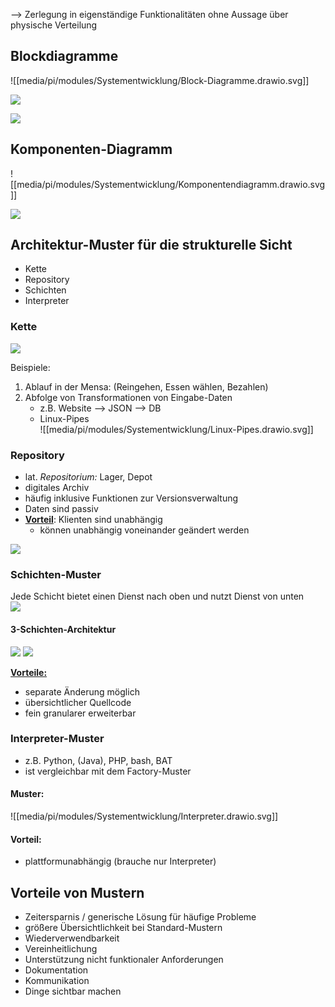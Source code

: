 --> Zerlegung in eigenständige Funktionalitäten ohne Aussage über physische Verteilung


## Blockdiagramme
![[media/pi/modules/Systementwicklung/Block-Diagramme.drawio.svg]]

![](https://www.plantuml.com/plantuml/png/NO_1geCm44NtynKNbmy4uUsB9lqBwsAmKvN6ACbqKKh_lP66jiWm3EVUivawAWUzpOvYpqxmNrL_QIbU9xzou1bkygBtLR047HUY8Bso7v9xn8E0BnSdtQPvdm8SqUm5amkpBsmkB17QfaDP7j2QxWVi1YP1c8PHFubDYPEBPlz9L8i_fuzU)

![](https://planttext.com/api/plantuml/png/RL8nRiCm3Dpr2bQxXtWkYWnTCXWDuW9UkgWsOmcrQODYKXI5VzDdTCl7gifkdJY1008y7e_aGMilXkNGDig_EUeDcnOQHoWVFKB7OZkbxYhS1mXyRqhqy2BBfnHZAORg1c6xILVmgG1cA4FofKMAy7b1JufRxlReVSVJ20rc12DVkXh58a_j5mBjwOkeSK4TSZbKI88KkxFycloExlKMjxZ1hTmHsI-PZoDpY366toqXIHx-1lxdnIAVMcF8ShXFsDLMPc9nZatax0Qcnl4N1c_e67OqV6Nmiml6BqtFvVHj6um7fVcYkiFI4lAyQvG0dUfmnHFebHvx1ZKefTP8LVWxFm00)


## Komponenten-Diagramm 
![[media/pi/modules/Systementwicklung/Komponentendiagramm.drawio.svg]]

![](https://www.plantuml.com/plantuml/png/nP11QiCm44NtSuff32KjDOYMRjfDBFiMJGd2ciGYziX8Oq9lNn6CwxPedTNZw_qFWtPHJ91fw26sfYTyLGelpae7yUnuDC4Cs3ic-He9VP3E0znPEgOdZADfAU9zeTJBy_kDy7EE1DUU3yU9ma47Sh8S-0i0hHz6pyI2csPnUMpGH6pMgohVgzOzFPizx_bgzThMVsqDqA0lIwmI7nFrp2GgB4hhBwmUoWBr4hSgnHfqYX_5AH3napMn8_iPtAcJQxl6j_zVavriLNO2Es8x3Vqt)

## Architektur-Muster für die strukturelle Sicht
- Kette
- Repository
- Schichten
- Interpreter

### Kette
![](https://www.planttext.com/api/plantuml/png/RT0n3i8m38NXtQUmkXUfoOwwiESAXfea8asgn0pS7a837Thjbpxh3HwBK9Rd723mNL0IPc-TuEGptyId2ENXuqAPPWm-ihmMnfJ59O1wGT46niuuAen3XrJG37jHfsRg45L3TOIweTvZ8mrW1kpxytV_dsfB3HzPkwRQKlyIp9gNRFaQVG4OEKxrCsy0)

Beispiele:
1. Ablauf in der Mensa: (Reingehen, Essen wählen, Bezahlen)
2. Abfolge von Transformationen von Eingabe-Daten
	- z.B. Website --> JSON --> DB
	- Linux-Pipes  
![[media/pi/modules/Systementwicklung/Linux-Pipes.drawio.svg]]

### Repository
- lat. *Repositorium:* Lager, Depot
- digitales Archiv
- häufig inklusive Funktionen zur Versionsverwaltung
- Daten sind passiv
- <b><ins>Vorteil</ins></b>: Klienten sind unabhängig
	- können unabhängig voneinander geändert werden

![](https://www.planttext.com/api/plantuml/png/TP4_Ry903CLtVmh3pa2oLeYz6mD8WGu7vrnE9EV8vr1Hn7Vd0cbL_idR-zdFp_8ygX7jcXgKMrJ6BQjoWzOBxTHpWBZteJLY6gnzeAZ7cf15AmOOMIgJXh4rEuguqLizwDaVI2YjSQGL2Pu0iTzXWakEunN9_eSwXzCnceYhp-aRdWqyUyFpWUTm1lZNC8GiEYU-BEE1vDlKsWKtnBoE5SldaGmNr7BqodByFUdQl018CV5ZigwyjHI-9hFU84LxeULFMh6ybv8Tm9o2xRzn0G00)

### Schichten-Muster
Jede Schicht bietet einen Dienst nach oben und nutzt Dienst von unten  
![](https://www.planttext.com/api/plantuml/png/RT0n3iCW30NGtQTmisS8oLXLkGDh5nTeWWeu0cV8xKk4rA6Al7pz9_t1Sn7AiiS0jotJ4Wa37RmBbkY44e7mXiBuOX6EQ7rsHZmdA1-VDieKCVZaYXp18MTP6U1ctRjsM3Oohk1JsltrwWULu9objDIHJflLcrLmwf0AwkdAncRZbQbcwig6PWE0dkwzxHzrGeyjAT2gfSgpI_RyoXS0)

#### 3-Schichten-Architektur
![](https://www.planttext.com/api/plantuml/png/RP2x3eCm34LtVuLXPs6kAWOM95QsBYunD8B4A343Vz-0QAK-9jl7ntTm5PM2hcw6R0aqEiAPDbaLesCbJw2oe0hUHLKS6XkuLoiUucJzGe4SpjPpr6rcbA0F0SWC3ubXNAZdY3Vz8cL22S8UHNvCX_cfTf53qNZbCAJvr7Eaj6b-zH9R6UtqIZsyzfzMaxB_q6g0hhaKfhYsq1ur4O2AlTb_yMwU)
![](https://www.planttext.com/api/plantuml/png/RP0n3i8m301tlyAmT-cC40DBfKv8R2o6cX8riQF47VeVViB7I14W14oEJfUpv4qsIZO63ukOg0-4dYOT3NDW8o4mZMYAHpNJW9rBV3Ad0dbm4YbHGE-4iqsUKPDT563HyRamp95EdF5WNwGkg42OKoHz-RXygZkEwNRDB4RpagU_HCguRtxz6bljtV3AFhpsJtPBnd8XRwFqdyqjmBvPLLsrRg5zp480DYpTV97tumu0)

<ins><b>Vorteile:</b></ins>
- separate Änderung möglich
- übersichtlicher Quellcode
- fein granularer erweiterbar

### Interpreter-Muster
- z.B. Python, (Java), PHP, bash, BAT
- ist vergleichbar mit dem Factory-Muster

#### Muster:  
![[media/pi/modules/Systementwicklung/Interpreter.drawio.svg]]

#### Vorteil:
- plattformunabhängig (brauche nur Interpreter)

## Vorteile von Mustern
- Zeitersparnis / generische Lösung für häufige Probleme
- größere Übersichtlichkeit bei Standard-Mustern
- Wiederverwendbarkeit
- Vereinheitlichung
- Unterstützung nicht funktionaler Anforderungen
- Dokumentation
- Kommunikation
- Dinge sichtbar machen

